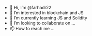 - 👋 Hi, I’m @farhadr22
- 👀 I’m interested in blockchain and JS
- 🌱 I’m currently learning JS and Solidity
- 💞️ I’m looking to collaborate on ...
- 📫 How to reach me ...

<!---
farhadr22/farhadr22 is a ✨ special ✨ repository because its `README.md` (this file) appears on your GitHub profile.
You can click the Preview link to take a look at your changes.
--->
